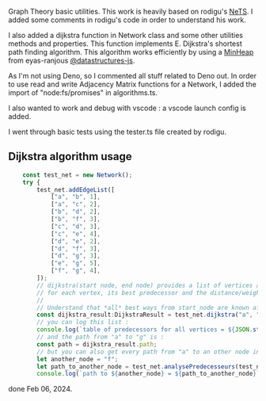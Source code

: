 
Graph Theory basic utilities. This work is heavily based on rodigu's [NeTS](https://github.com/rodigu/NeTS).
I added some comments in rodigu's code in order to understand his work.

I also added a dijkstra function in Network class and some other utilities methods and properties. This function implements E. Dijkstra's shortest path finding algorithm. This algorithm works efficiently by using a [MinHeap](https://github.com/datastructures-js/heap) from eyas-ranjous [@datastructures-js](https://github.com/eyas-ranjous).

As I'm not using Deno, so I commented all stuff related to Deno out. In order to use read and write Adjacency Matrix functions for a Network, I added the import of "node:fs/promises" in algorithms.ts.

I also wanted to work and debug with vscode : a vscode launch config is added.

I went through basic tests using the tester.ts file created by rodigu.


## Dijkstra algorithm usage

```ts
	const test_net = new Network();
	try {
		test_net.addEdgeList([
			["a", "b", 1],
			["a", "c", 2],
			["b", "d", 2],
			["b", "f", 3],
			["c", "d", 3],
			["c", "e", 4],
			["d", "e", 2],
			["d", "f", 3],
			["d", "g", 3],
			["e", "g", 5],
			["f", "g", 4],
		]);
		// dijkstra(start node, end node) provides a list of vertices and,
		// for each vertex, its best predecessor and the distance/weight to get there.
		//
    	// Understand that *all* best ways from start_node are known after dijkstra() method call.
		const dijkstra_result:DijkstraResult = test_net.dijkstra("a", "g");
    	// you can log this list :
		console.log(`table of predecessors for all vertices = ${JSON.stringify(dijkstra_result.predecessors)}`);
		// and the path from "a" to "g" is :
		const path = dijkstra_result.path;
		// but you can also get every path from "a" to an other node in the graph with method analysePredecesseurs()
		let another_node = "f";
		let path_to_another_node = test_net.analysePredecesseurs(test_net.predecessor, another_node);
		console.log(`path to ${another_node} = ${path_to_another_node}`);

```

done Feb 06, 2024.
